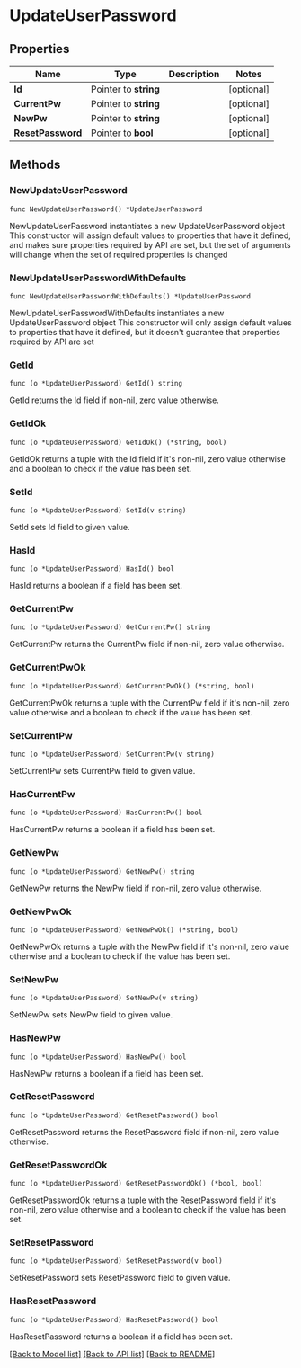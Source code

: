 # UpdateUserPassword

## Properties

Name | Type | Description | Notes
------------ | ------------- | ------------- | -------------
**Id** | Pointer to **string** |  | [optional] 
**CurrentPw** | Pointer to **string** |  | [optional] 
**NewPw** | Pointer to **string** |  | [optional] 
**ResetPassword** | Pointer to **bool** |  | [optional] 

## Methods

### NewUpdateUserPassword

`func NewUpdateUserPassword() *UpdateUserPassword`

NewUpdateUserPassword instantiates a new UpdateUserPassword object
This constructor will assign default values to properties that have it defined,
and makes sure properties required by API are set, but the set of arguments
will change when the set of required properties is changed

### NewUpdateUserPasswordWithDefaults

`func NewUpdateUserPasswordWithDefaults() *UpdateUserPassword`

NewUpdateUserPasswordWithDefaults instantiates a new UpdateUserPassword object
This constructor will only assign default values to properties that have it defined,
but it doesn't guarantee that properties required by API are set

### GetId

`func (o *UpdateUserPassword) GetId() string`

GetId returns the Id field if non-nil, zero value otherwise.

### GetIdOk

`func (o *UpdateUserPassword) GetIdOk() (*string, bool)`

GetIdOk returns a tuple with the Id field if it's non-nil, zero value otherwise
and a boolean to check if the value has been set.

### SetId

`func (o *UpdateUserPassword) SetId(v string)`

SetId sets Id field to given value.

### HasId

`func (o *UpdateUserPassword) HasId() bool`

HasId returns a boolean if a field has been set.

### GetCurrentPw

`func (o *UpdateUserPassword) GetCurrentPw() string`

GetCurrentPw returns the CurrentPw field if non-nil, zero value otherwise.

### GetCurrentPwOk

`func (o *UpdateUserPassword) GetCurrentPwOk() (*string, bool)`

GetCurrentPwOk returns a tuple with the CurrentPw field if it's non-nil, zero value otherwise
and a boolean to check if the value has been set.

### SetCurrentPw

`func (o *UpdateUserPassword) SetCurrentPw(v string)`

SetCurrentPw sets CurrentPw field to given value.

### HasCurrentPw

`func (o *UpdateUserPassword) HasCurrentPw() bool`

HasCurrentPw returns a boolean if a field has been set.

### GetNewPw

`func (o *UpdateUserPassword) GetNewPw() string`

GetNewPw returns the NewPw field if non-nil, zero value otherwise.

### GetNewPwOk

`func (o *UpdateUserPassword) GetNewPwOk() (*string, bool)`

GetNewPwOk returns a tuple with the NewPw field if it's non-nil, zero value otherwise
and a boolean to check if the value has been set.

### SetNewPw

`func (o *UpdateUserPassword) SetNewPw(v string)`

SetNewPw sets NewPw field to given value.

### HasNewPw

`func (o *UpdateUserPassword) HasNewPw() bool`

HasNewPw returns a boolean if a field has been set.

### GetResetPassword

`func (o *UpdateUserPassword) GetResetPassword() bool`

GetResetPassword returns the ResetPassword field if non-nil, zero value otherwise.

### GetResetPasswordOk

`func (o *UpdateUserPassword) GetResetPasswordOk() (*bool, bool)`

GetResetPasswordOk returns a tuple with the ResetPassword field if it's non-nil, zero value otherwise
and a boolean to check if the value has been set.

### SetResetPassword

`func (o *UpdateUserPassword) SetResetPassword(v bool)`

SetResetPassword sets ResetPassword field to given value.

### HasResetPassword

`func (o *UpdateUserPassword) HasResetPassword() bool`

HasResetPassword returns a boolean if a field has been set.


[[Back to Model list]](../README.md#documentation-for-models) [[Back to API list]](../README.md#documentation-for-api-endpoints) [[Back to README]](../README.md)



